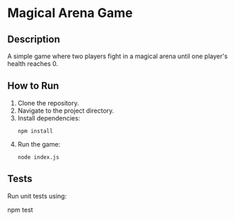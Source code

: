 # Magical Arena Game

## Description
A simple game where two players fight in a magical arena until one player's health reaches 0.

## How to Run
1. Clone the repository.
2. Navigate to the project directory.
3. Install dependencies:
    ```
    npm install
    ```
4. Run the game:
    ```
    node index.js
    ```

## Tests
Run unit tests using:

npm test

